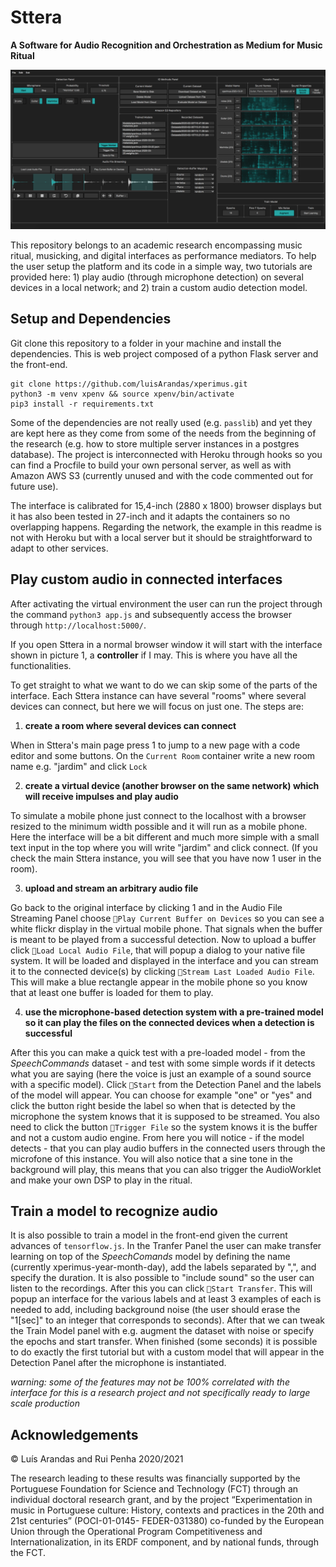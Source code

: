 # Sttera
**A Software for Audio Recognition and Orchestration as Medium for Music Ritual**

![sttera interface](sttera1.png)

This repository belongs to an academic research encompassing music ritual, musicking, and digital interfaces as performance mediators. To help the user setup the platform and its code in a simple way, two tutorials are provided here: 1) play audio (through microphone detection) on several devices in a local network; and 2) train a custom audio detection model.

## Setup and Dependencies

Git clone this repository to a folder in your machine and install the dependencies. This is web project composed of a python Flask server and the front-end. 

```
git clone https://github.com/luisArandas/xperimus.git
python3 -m venv xpenv && source xpenv/bin/activate
pip3 install -r requirements.txt
```

Some of the dependencies are not really used (e.g. `passlib`) and yet they are kept here as they come from some of the needs from the beginning of the research (e.g. how to store multiple server instances in a postgres database). The project is interconnected with Heroku through hooks so you can find a Procfile to build your own personal server, as well as with Amazon AWS S3 (currently unused and with the code commented out for future use).

The interface is calibrated for 15,4-inch (2880 x 1800) browser displays but it has also been tested in 27-inch and it adapts the containers so no overlapping happens. Regarding the network, the example in this readme is not with Heroku but with a local server but it should be straightforward to adapt to other services. 

## Play custom audio in connected interfaces

After activating the virtual environment the user can run the project through the command `python3 app.js` and subsequently access the browser through `http://localhost:5000/`.

If you open Sttera in a normal browser window it will start with the interface shown in picture 1, a **controller** if I may. This is where you have all the functionalities. 

To get straight to what we want to do we can skip some of the parts of the interface. Each Sttera instance can have several "rooms" where several devices can connect, but here we will focus on just one. The steps are: 

1) **create a room where several devices can connect**

When in Sttera's main page press 1 to jump to a new page with a code editor and some buttons. On the `Current Room` container write a new room name e.g. "jardim" and click `Lock`

2) **create a virtual device (another browser on the same network) which will receive impulses and play audio** 

To simulate a mobile phone just connect to the localhost with a browser resized to the minimum width possible and it will run as a mobile phone. Here the interface will be a bit different and much more simple with a small text input in the top where you will write "jardim" and click connect. (If you check the main Sttera instance, you will see that you have now 1 user in the room).

3) **upload and stream an arbitrary audio file**

Go back to the original interface by clicking 1 and in the Audio File Streaming Panel choose `Play Current Buffer on Devices` so you can see a white flickr display in the virtual mobile phone. That signals when the buffer is meant to be played from a successful detection. Now to upload a buffer click `Load Local Audio File`, that will popup a dialog to your native file system. It will be loaded and displayed in the interface and you can stream it to the connected device(s) by clicking `Stream Last Loaded Audio File`. This will make a blue rectangle appear in the mobile phone so you know that at least one buffer is loaded for them to play. 

4) **use the microphone-based detection system with a pre-trained model so it can play the files on the connected devices when a detection is successful**

After this you can make a quick test with a pre-loaded model - from the *SpeechCommands* dataset - and test with some simple words if it detects what you are saying (here the voice is just an example of a sound source with a specific model). Click `Start` from the Detection Panel and the labels of the model will appear. You can choose for example "one" or "yes" and click the button right beside the label so when that is detected by the microphone the system knows that it is supposed to be streamed. You also need to click the button `Trigger File` so the system knows it is the buffer and not a custom audio engine. From here you will notice - if the model detects - that you can play audio buffers in the connected users through the microfone of this instance. You will also notice that a sine tone in the background will play, this means that you can also trigger the AudioWorklet and make your own DSP to play in the ritual. 

## Train a model to recognize audio

It is also possible to train a model in the front-end given the current advances of `tensorflow.js`. In the Tranfer Panel the user can make transfer learning on top of the *SpeechComands* model by defining the name (currently xperimus-year-month-day), add the labels separated by ",", and specify the duration. It is also possible to "include sound" so the user can listen to the recordings. After this you can click `Start Transfer`. This will popup an interface for the various labels and at least 3 examples of each is needed to add, including background noise (the user should erase the "1[sec]" to an integer that corresponds to seconds). After that we can tweak the Train Model panel with e.g. augment the dataset with noise or specify the epochs and start transfer. When finished (some seconds) it is possible to do exactly the first tutorial but with a custom model that will appear in the Detection Panel after the microphone is instantiated. 

*warning: some of the features may not be 100% correlated with the interface for this is a research project and not specifically ready to large scale production*

## Acknowledgements

© Luís Arandas and Rui Penha 2020/2021

The research leading to these results was financially supported by the Portuguese Foundation for Science and Technology (FCT) through an individual doctoral research grant, and by the project “Experimentation in music in Portuguese culture: History, contexts and practices in the 20th and 21st centuries” (POCI-01-0145- FEDER-031380) co-funded by the European Union through the Operational Program Competitiveness and Internationalization, in its ERDF component, and by national funds, through the FCT.
